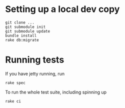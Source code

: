 # Setting up a local dev copy

```
git clone ...
git submodule init
git submodule update
bundle install
rake db:migrate
```

# Running tests


If you have jetty running, run 

```
rake spec
```

To run the whole test suite, including spinning up 
```
rake ci
```

